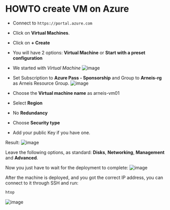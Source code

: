 # HOWTO create VM on Azure

- Connect to `https://portal.azure.com`

- Click on **Virtual Machines**.

- Click on **+ Create**
 
- You will have 2 options: **Virtual Machine** or **Start with a preset configuration**

- We started with _Virtual Machine_
![image](https://user-images.githubusercontent.com/51110452/151772083-4b618e60-7141-4503-8560-4ecc4fc3b214.png)

- Set Subscription to **Azure Pass - Sponsorship** and Group to **Arneis-rg** as Arneis Resource Group.
![image](https://user-images.githubusercontent.com/51110452/151772456-3480cbc5-a8c4-4e4a-a692-0f8c3973d095.png)

- Choose the **Virtual machine name** as arneis-vm01

- Select **Region**

- No **Redundancy**

- Choose **Security type**

- Add your public Key if you have one.

Result:
![image](https://user-images.githubusercontent.com/51110452/151773952-0e301a1b-f51b-472c-9836-8d4760c69efc.png)

Leave the following options, as standard: **Disks**, **Networking**, **Management** and **Advanced**.

Now you just have to wait for the deployment to complete:
![image](https://user-images.githubusercontent.com/51110452/151774378-89350506-a4d9-4a03-9efb-e0cd6747f604.png)

After the machine is deployed, and you got the correct IP address, you can connect to it through SSH and run:
```bash
htop
```

![image](https://user-images.githubusercontent.com/51110452/151774694-89f4b84d-ce23-4d19-ab25-b5ba9854838e.png)
